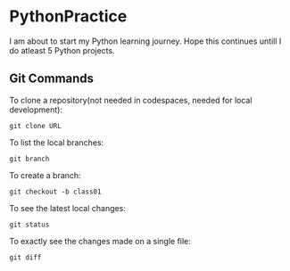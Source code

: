 # PythonPractice
I am about to start my Python learning journey. Hope this continues untill I do atleast 5 Python projects.

## Git Commands

To clone a repository(not needed in codespaces, needed for local development):

    git clone URL

To list the local branches:

    git branch

To create a branch:

    git checkout -b class01

To see the latest local changes:

    git status

To exactly see the changes made on a single file:

    git diff 

